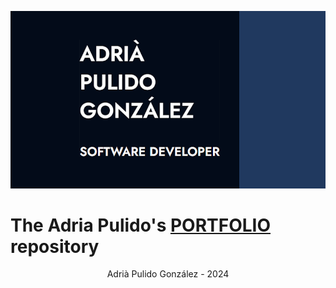 ![Portfolio Front Page](/README%20sources/repositoryImage.png)

# The Adria Pulido's [**PORTFOLIO**](https://adjepg.github.io/Portfolio/) repository

<p align="center">Adrià Pulido González - 2024</p>
